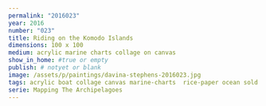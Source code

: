 ```yaml
---
permalink: "2016023"
year: 2016
number: "023"
title: Riding on the Komodo Islands
dimensions: 100 x 100
medium: acrylic marine charts collage on canvas
show_in_home: #true or empty
publish: # notyet or blank
image: /assets/p/paintings/davina-stephens-2016023.jpg
tags: acrylic boat collage canvas marine-charts  rice-paper ocean sold
serie: Mapping The Archipelagoes
---
```

